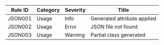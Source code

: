 | Rule ID | Category | Severity | Title                       |
|---------|----------|----------|-----------------------------|
| JSON001 | Usage    | Info     | Generated attribute applied |
| JSON002 | Usage    | Error    | JSON file not found         |
| JSON003 | Usage    | Warning  | Partial class generated     |